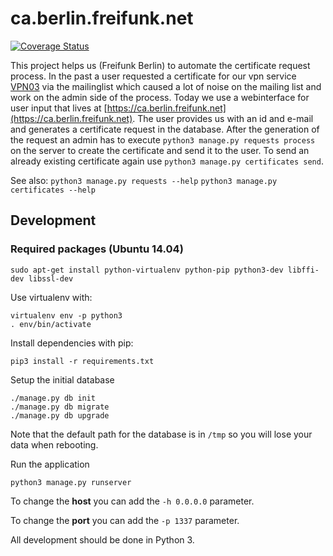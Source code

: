 # ca.berlin.freifunk.net

[![Coverage Status](https://coveralls.io/repos/freifunk-berlin/ca.berlin.freifunk.net/badge.svg?branch=master&service=github)](https://coveralls.io/github/freifunk-berlin/ca.berlin.freifunk.net?branch=master)

This project helps us (Freifunk Berlin) to automate the certificate request
process. In the past a user requested a certificate for our vpn service
[VPN03](https://wiki.freifunk.net/Vpn03) via the mailinglist which caused a lot
of noise on the mailing list and work on the admin side of the process.
Today we use a webinterface for user input that lives at
[https://ca.berlin.freifunk.net](https://ca.berlin.freifunk.net). The user
provides us with an id and e-mail and generates a certificate request in the
database. After the generation of the request an admin has to execute
`python3 manage.py requests process` on the server to create the certificate and send it to the
user. To send an already existing certificate again use `python3 manage.py certificates send`.

See also:
`python3 manage.py requests --help`
`python3 manage.py certificates --help`

## Development

### Required packages (Ubuntu 14.04)
`sudo apt-get install python-virtualenv python-pip python3-dev libffi-dev libssl-dev`

Use virtualenv with:

```
virtualenv env -p python3
. env/bin/activate
```

Install dependencies with pip:

```
pip3 install -r requirements.txt
```


Setup the initial database

```
./manage.py db init
./manage.py db migrate
./manage.py db upgrade
```

Note that the default path for the database is in `/tmp` so you will lose your data when rebooting.

Run the application
```
python3 manage.py runserver
```

To change the **host** you can add the `-h 0.0.0.0` parameter.

To change the **port** you can add the `-p 1337` parameter.

All development should be done in Python 3.
